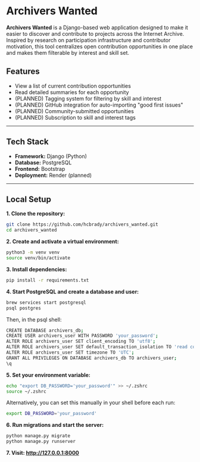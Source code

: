 # Archivers Wanted

**Archivers Wanted** is a Django-based web application designed to make it easier to discover and contribute to projects across the Internet Archive. Inspired by research on participation infrastructure and contributor motivation, this tool centralizes open contribution opportunities in one place and makes them filterable by interest and skill set.

## Features

- View a list of current contribution opportunities
- Read detailed summaries for each opportunity
- (PLANNED) Tagging system for filtering by skill and interest
- (PLANNED) GitHub integration for auto-importing "good first issues"
- (PLANNED) Community-submitted opportunities
- (PLANNED) Subscription to skill and interest tags

---

## Tech Stack

- **Framework:** Django (Python)
- **Database:** PostgreSQL
- **Frontend:** Bootstrap
- **Deployment:** Render (planned)

---

## Local Setup

**1. Clone the repository:**

```bash
git clone https://github.com/hcbrady/archivers_wanted.git
cd archivers_wanted
```

**2. Create and activate a virtual environment:**

```bash
python3 -m venv venv
source venv/bin/activate
```

**3. Install dependencies:**
```bash
pip install -r requirements.txt
```

**4. Start PostgreSQL and create a database and user:**
```bash
brew services start postgresql
psql postgres
```
Then, in the psql shell:
```bash
CREATE DATABASE archivers_db;
CREATE USER archivers_user WITH PASSWORD 'your_password';
ALTER ROLE archivers_user SET client_encoding TO 'utf8';
ALTER ROLE archivers_user SET default_transaction_isolation TO 'read committed';
ALTER ROLE archivers_user SET timezone TO 'UTC';
GRANT ALL PRIVILEGES ON DATABASE archivers_db TO archivers_user;
\q
```
**5. Set your environment variable:**
```bash
echo "export DB_PASSWORD='your_password'" >> ~/.zshrc
source ~/.zshrc
```
Alternatively, you can set this manually in your shell before each run:
```bash
export DB_PASSWORD='your_password'
```

**6. Run migrations and start the server:**
```bash
python manage.py migrate
python manage.py runserver
```

**7. Visit: http://127.0.0.1:8000**





